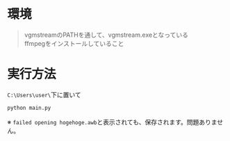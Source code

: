# 環境
> vgmstreamのPATHを通して、vgmstream.exeとなっている <br>
> ffmpegをインストールしていること <br>

# 実行方法
`C:\Users\user\`下に置いて
```bash
python main.py
```
※ `failed opening hogehoge.awb`と表示されても、保存されます。問題ありません。